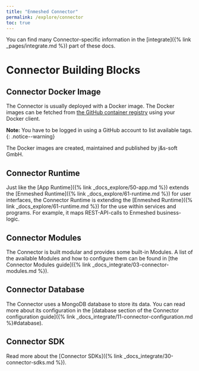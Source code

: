 ```yaml
---
title: "Enmeshed Connector"
permalink: /explore/connector
toc: true
---
```


You can find many Connector-specific information in the [integrate]({% link _pages/integrate.md %}) part of these docs.

# Connector Building Blocks

## Connector Docker Image

The Connector is usually deployed with a Docker image. The Docker images can be fetched from [the GitHub container registry](https://github.com/nmshd/cns-connector/pkgs/container/connector) using your Docker client.

**Note:** You have to be logged in using a GitHub account to list available tags.
{: .notice--warning}

The Docker images are created, maintained and published by j&s-soft GmbH.

## Connector Runtime

Just like the [App Runtime]({% link _docs_explore/50-app.md %}) extends the [Enmeshed Runtime]({% link _docs_explore/61-runtime.md %}) for user interfaces, the Connector Runtime is extending the [Enmeshed Runtime]({% link _docs_explore/61-runtime.md %}) for the use within services and programs. For example, it maps REST-API-calls to Enmeshed business-logic.

## Connector Modules

The Connector is built modular and provides some built-in Modules. A list of the available Modules and how to configure them can be found in [the Connector Modules guide]({% link _docs_integrate/03-connector-modules.md %}).

## Connector Database

The Connector uses a MongoDB database to store its data. You can read more about its configuration in the [database section of the Connector configuration guide]({% link _docs_integrate/11-connector-configuration.md %}#database).

## Connector SDK

Read more about the [Connector SDKs]({% link _docs_integrate/30-connector-sdks.md %}).

